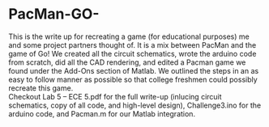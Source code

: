 # PacMan-GO-
This is the write up for recreating a game (for educational purposes) me and some project partners thought of. It is a mix between PacMan and the game of Go! We created all the circuit schematics, wrote the arduino code from scratch, did all the CAD rendering, and edited a Pacman game we found under the Add-Ons section of Matlab. We outlined the steps in an as easy to follow manner as possible so that college freshmen could possibly recreate this game.
<br /> Checkout Lab 5 – ECE 5.pdf for the full write-up (inlucing circuit schematics, copy of all code, and high-level design), Challenge3.ino for the arduino code, and Pacman.m for our Matlab integration.
